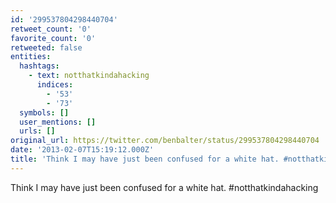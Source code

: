 ```yaml
---
id: '299537804298440704'
retweet_count: '0'
favorite_count: '0'
retweeted: false
entities:
  hashtags:
    - text: notthatkindahacking
      indices:
        - '53'
        - '73'
  symbols: []
  user_mentions: []
  urls: []
original_url: https://twitter.com/benbalter/status/299537804298440704
date: '2013-02-07T15:19:12.000Z'
title: 'Think I may have just been confused for a white hat. #notthatkindahacking'
---
```


Think I may have just been confused for a white hat. #notthatkindahacking